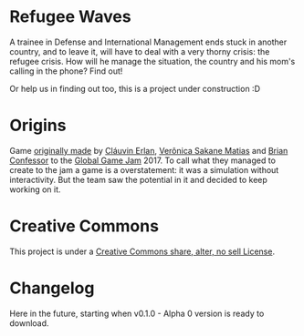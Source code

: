 # Refugee Waves
A trainee in Defense and International Management ends stuck in another country, and to leave it, will have to deal with a very thorny crisis: the refugee crisis. How will he manage the situation, the country and his mom's calling in the phone? Find out!

Or help us in finding out too, this is a project under construction :D

# Origins 
Game [originally made](http://globalgamejam.org/2017/games/refugee-waves) by [Cláuvin Erlan](https://github.com/Clauvin), [Verônica Sakane Matias](https://github.com/vsakane) and [Brian Confessor](https://github.com/bconfessor) to the [Global Game Jam](http://globalgamejam.org/) 2017. To call what they managed to create to the jam a game is a overstatement: it was a simulation without interactivity. But the team saw the potential in it and decided to keep working on it.

# Creative Commons 
This project is under a [Creative Commons share, alter, no sell License](http://creativecommons.org/licenses/by-nc-sa/3.0/).

# Changelog

Here in the future, starting when v0.1.0 - Alpha 0 version is ready to download.
